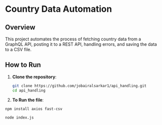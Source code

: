 # Country Data Automation

## Overview

This project automates the process of fetching country data from a GraphQL API, posting it to a REST API, handling errors, and saving the data to a CSV file.

## How to Run

1. **Clone the repository**:

   ```bash
   git clone https://github.com/jobairalsarkar1/api_handling.git
   cd api_handling

   ```

2. **To Run the file**:

```bash
npm install axios fast-csv

node index.js
```
